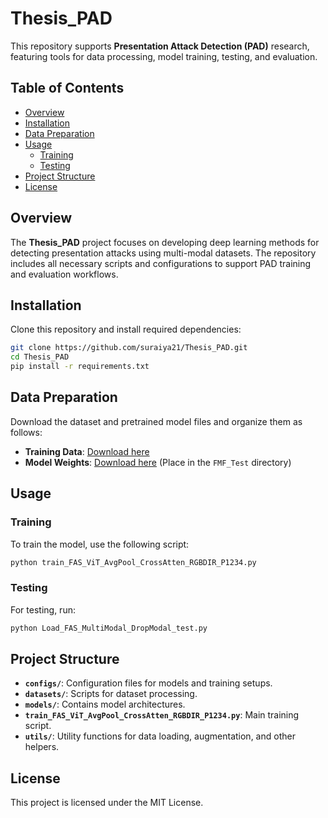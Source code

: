 
# Thesis_PAD

This repository supports **Presentation Attack Detection (PAD)** research, featuring tools for data processing, model training, testing, and evaluation.

## Table of Contents
- [Overview](#overview)
- [Installation](#installation)
- [Data Preparation](#data-preparation)
- [Usage](#usage)
  - [Training](#training)
  - [Testing](#testing)
- [Project Structure](#project-structure)
- [License](#license)

## Overview
The **Thesis_PAD** project focuses on developing deep learning methods for detecting presentation attacks using multi-modal datasets. The repository includes all necessary scripts and configurations to support PAD training and evaluation workflows.

## Installation
Clone this repository and install required dependencies:

```bash
git clone https://github.com/suraiya21/Thesis_PAD.git
cd Thesis_PAD
pip install -r requirements.txt
```

## Data Preparation
Download the dataset and pretrained model files and organize them as follows:

- **Training Data**: [Download here](https://drive.google.com/file/d/1TSaMmO16vp5mIskk_HH84bj1fuA1_wK1/view?usp=sharing)
- **Model Weights**: [Download here](https://drive.google.com/file/d/1UkhPmaIKXzfA2ToW-oV8t3ogJjRYc3Ch/view?usp=sharing) (Place in the `FMF_Test` directory)

## Usage
### Training
To train the model, use the following script:

```bash
python train_FAS_ViT_AvgPool_CrossAtten_RGBDIR_P1234.py
```

### Testing
For testing, run:

```bash
python Load_FAS_MultiModal_DropModal_test.py
```

## Project Structure
- **`configs/`**: Configuration files for models and training setups.
- **`datasets/`**: Scripts for dataset processing.
- **`models/`**: Contains model architectures.
- **`train_FAS_ViT_AvgPool_CrossAtten_RGBDIR_P1234.py`**: Main training script.
- **`utils/`**: Utility functions for data loading, augmentation, and other helpers.

## License
This project is licensed under the MIT License.
